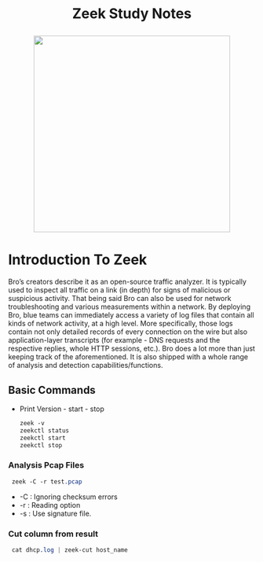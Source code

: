 <h1 align="center">Zeek Study Notes<p>
  
<p align="center">
<img src="https://netquestcorp.com/wp-content/uploads/2022/02/Zeek-Featured.png" height=400 >
</p>
  
# Introduction To Zeek
Bro’s creators describe it as an open-source traffic analyzer. It is typically used to inspect all traffic on a link (in depth) for signs of malicious or suspicious activity.
That being said Bro can also be used for network troubleshooting and various measurements within a network.
By deploying Bro, blue teams can immediately access a variety of log files that contain all kinds of network activity, at a high level. More specifically, those logs contain not only detailed records of every connection on the wire but also application-layer transcripts (for example - DNS requests and the respective replies, whole HTTP sessions, etc.). Bro does a lot more than just keeping track of the aforementioned.
It is also shipped with a whole range of analysis and detection capabilities/functions. 

## Basic Commands

+ Print Version - start - stop
  ```CSS
  zeek -v
  zeekctl status
  zeekctl start 
  zeekctl stop
  ```
### Analysis Pcap Files
```css
 zeek -C -r test.pcap
```
+ -C :  Ignoring checksum errors
+ -r :  Reading option
+ -s : Use signature file. 

### Cut column from result
```css
 cat dhcp.log | zeek-cut host_name
```

























